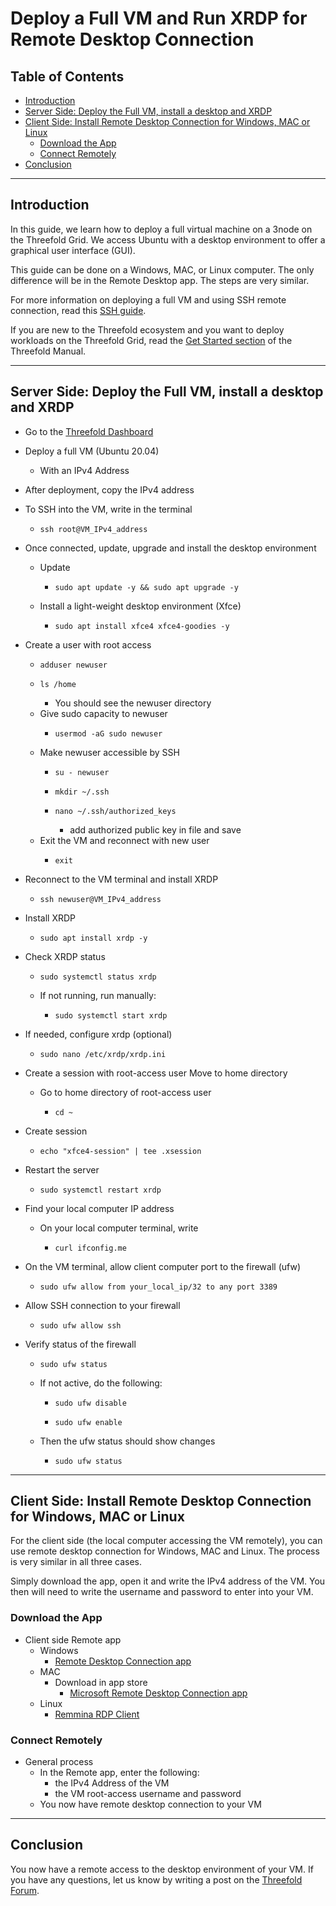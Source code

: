 <h1> Deploy a Full VM and Run XRDP for Remote Desktop Connection </h1>

<h2> Table of Contents </h2>

- [Introduction](#introduction)
- [Server Side: Deploy the Full VM, install a desktop and XRDP](#server-side-deploy-the-full-vm-install-a-desktop-and-xrdp)
- [Client Side: Install Remote Desktop Connection for Windows, MAC or Linux](#client-side-install-remote-desktop-connection-for-windows-mac-or-linux)
  - [Download the App](#download-the-app)
  - [Connect Remotely](#connect-remotely)
- [Conclusion](#conclusion)

***

## Introduction

In this guide, we learn how to deploy a full virtual machine on a 3node on the Threefold Grid.
We access Ubuntu with a desktop environment to offer a graphical user interface (GUI).

This guide can be done on a Windows, MAC, or Linux computer. The only difference will be in the Remote Desktop app. The steps are very similar.

For more information on deploying a full VM and using SSH remote connection, read this [SSH guide](../../ssh_guide/ssh_guide.md).

If you are new to the Threefold ecosystem and you want to deploy workloads on the Threefold Grid, read the [Get Started section](../../tfgrid3_getstarted.md) of the Threefold Manual.

***

## Server Side: Deploy the Full VM, install a desktop and XRDP

* Go to the [Threefold Dashboard](https://dashboard.grid.tf/#/)
* Deploy a full VM (Ubuntu 20.04)
  * With an IPv4 Address
* After deployment, copy the IPv4 address
* To SSH into the VM, write in the terminal
  * ``` 
    ssh root@VM_IPv4_address
    ```
* Once connected, update, upgrade and install the desktop environment
  * Update
    * ```
      sudo apt update -y && sudo apt upgrade -y
      ```  
  * Install a light-weight desktop environment (Xfce)
    * ```
      sudo apt install xfce4 xfce4-goodies -y
      ```
* Create a user with root access
    * ``` 
      adduser newuser
      ```
    * ``` 
      ls /home
      ```
        * You should see the newuser directory
    * Give sudo capacity to newuser
      * ```
        usermod -aG sudo newuser
        ```
    * Make newuser accessible by SSH
      * ```
        su - newuser
        ```
      * ```
        mkdir ~/.ssh
        ```
      * ```
        nano ~/.ssh/authorized_keys
        ```
        * add authorized public key in file and save
  * Exit the VM and reconnect with new user
    * ```
      exit
      ```
* Reconnect to the VM terminal and install XRDP
    * ``` 
      ssh newuser@VM_IPv4_address
      ```
* Install XRDP
  * ```
    sudo apt install xrdp -y
    ```
* Check XRDP status 
  * ```
    sudo systemctl status xrdp
    ```
  * If not running, run manually:
    * ```
      sudo systemctl start xrdp
      ```
* If needed, configure xrdp (optional)
  * ```
    sudo nano /etc/xrdp/xrdp.ini
    ```
* Create a session with root-access user
Move to home directory
  * Go to home directory of root-access user
    * ```
      cd ~
      ```
* Create session
  * ``` 
    echo "xfce4-session" | tee .xsession
    ```
* Restart the server
  * ```
    sudo systemctl restart xrdp
    ```

* Find your local computer IP address
  * On your local computer terminal, write
    * ```
      curl ifconfig.me
      ```

* On the VM terminal, allow client computer port to the firewall (ufw)
  * ```
    sudo ufw allow from your_local_ip/32 to any port 3389
    ```
* Allow SSH connection to your firewall
  * ```
    sudo ufw allow ssh
    ```
* Verify status of the firewall
  * ```
    sudo ufw status
    ```
  * If not active, do the following:
    * ```
      sudo ufw disable
      ```
    * ```
      sudo ufw enable
      ```
  * Then the ufw status should show changes
    * ```
      sudo ufw status
      ```
***

## Client Side: Install Remote Desktop Connection for Windows, MAC or Linux

For the client side (the local computer accessing the VM remotely), you can use remote desktop connection for Windows, MAC and Linux. The process is very similar in all three cases.

Simply download the app, open it and write the IPv4 address of the VM. You then will need to write the username and password to enter into your VM.

### Download the App

* Client side Remote app
  * Windows
    * [Remote Desktop Connection app](https://apps.microsoft.com/store/detail/microsoft-remote-desktop/9WZDNCRFJ3PS?hl=en-ca&gl=ca&rtc=1)
  * MAC
    * Download in app store
      *  [Microsoft Remote Desktop Connection app](https://apps.apple.com/ca/app/microsoft-remote-desktop/id1295203466?mt=12)
  * Linux
    * [Remmina RDP Client](https://remmina.org/)
 
### Connect Remotely

* General process
  * In the Remote app, enter the following:
    * the IPv4 Address of the VM
    * the VM root-access username and password
  * You now have remote desktop connection to your VM

***

## Conclusion

You now have a remote access to the desktop environment of your VM. If you have any questions, let us know by writing a post on the [Threefold Forum](https://forum.threefold.io/).